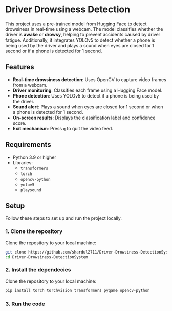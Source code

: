 # Driver Drowsiness Detection

This project uses a pre-trained model from Hugging Face to detect drowsiness in real-time using a webcam. The model classifies whether the driver is **awake** or **drowsy**, helping to prevent accidents caused by driver fatigue. 
Additionally, it integrates YOLOv5 to detect whether a phone is being used by the driver and plays a sound when eyes are closed for 1 second or if a phone is detected for 1 second.

## Features
- **Real-time drowsiness detection**: Uses OpenCV to capture video frames from a webcam.
- **Driver monitoring**: Classifies each frame using a Hugging Face model.
- **Phone detection**: Uses YOLOv5 to detect if a phone is being used by the driver.
- **Sound alert**: Plays a sound when eyes are closed for 1 second or when a phone is detected for 1 second.
- **On-screen results**: Displays the classification label and confidence score.
- **Exit mechanism**: Press `q` to quit the video feed.

## Requirements

- Python 3.9 or higher
- Libraries:
  - `transformers`
  - `torch`
  - `opencv-python`
  - `yolov5`
  - `playsound`

## Setup

Follow these steps to set up and run the project locally.

### 1. Clone the repository

Clone the repository to your local machine:
```bash
git clone https://github.com/shardul2711/Driver-Drowsiness-DetectionSystem
cd Driver-Drowsiness-DetectionSystem
```
### 2. Install the dependecies

Clone the repository to your local machine:
```bash
pip install torch torchvision transformers pygame opencv-python
```
### 3. Run the code
